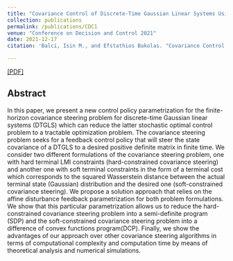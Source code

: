 ```yaml
---
title: "Covariance Control of Discrete-Time Gaussian Linear Systems Using Affine Disturbance Feedback Control Policies"
collection: publications
permalink: /publications/CDC1
venue: "Conference on Decision and Control 2021"
date: 2021-12-17
citation: 'Balci, Isin M., and Efstathios Bakolas. "Covariance Control of Discrete-Time Gaussian Linear Systems Using Affine Disturbance Feedback Control Policies." arXiv preprint arXiv:2103.14428 (2021).'

---
```


<!-- Insert Paper Link -->
[[PDF]](https://arxiv.org/pdf/2103.14428)

## Abstract
<!-- Insert Abstract -->
In this paper, we present a new control policy parametrization for the finite-horizon covariance steering problem for discrete-time Gaussian linear systems (DTGLS) which can reduce the latter stochastic optimal control problem to a tractable optimization problem. The covariance steering problem seeks for a feedback control policy that will steer the state covariance of a DTGLS to a desired positive definite matrix in finite time. We consider two different formulations of the covariance steering problem, one with hard terminal LMI constraints (hard-constrained covariance steering) and another one with soft terminal constraints in the form of a terminal cost which corresponds to the squared Wasserstein distance between the actual terminal state (Gaussian) distribution and the desired one (soft-constrained covariance steering). We propose a solution approach that relies on the affine disturbance feedback parametrization for both problem formulations. We show that this particular parametrization allows us to reduce the hard-constrained covariance steering problem into a semi-definite program (SDP) and the soft-constrained covariance steering problem into a difference of convex functions program(DCP). Finally, we show the advantages of our approach over other covariance steering algorithms in terms of computational complexity and computation time by means of theoretical analysis and numerical simulations.
